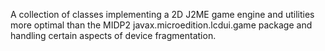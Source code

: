 A collection of classes implementing a 2D J2ME game engine and utilities more optimal than the MIDP2 javax.microedition.lcdui.game package and handling certain aspects of device fragmentation.